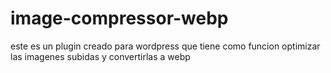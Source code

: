 # image-compressor-webp
este es un plugin creado para wordpress que tiene como funcion optimizar las imagenes subidas y convertirlas a webp

